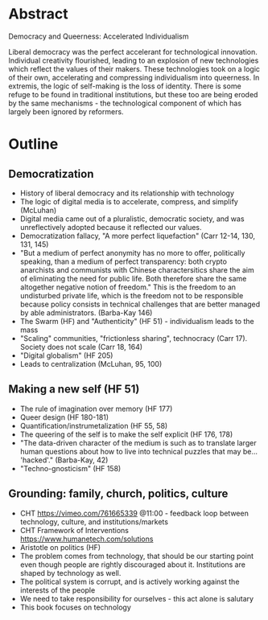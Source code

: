 # Abstract

Democracy and Queerness: Accelerated Individualism

Liberal democracy was the perfect accelerant for technological innovation. Individual creativity flourished, leading to an explosion of new technologies which reflect the values of their makers. These technologies took on a logic of their own, accelerating and compressing individualism into queerness. In extremis, the logic of self-making is the loss of identity. There is some refuge to be found in traditional institutions, but these too are being eroded by the same mechanisms - the technological component of which has largely been ignored by reformers.

# Outline

## Democratization

- History of liberal democracy and its relationship with technology
- The logic of digital media is to accelerate, compress, and simplify (McLuhan)
- Digital media came out of a pluralistic, democratic society, and was unreflectively adopted because it reflected our values.
- Democratization fallacy, "A more perfect liquefaction" (Carr 12-14, 130, 131, 145)
- "But a medium of perfect anonymity has no more to offer, politically speaking, than a medium of perfect transparency: both crypto anarchists and communists with Chinese charactersitics share the aim of eliminating the need for public life. Both therefore share the same altogether negative notion of freedom." This is the freedom to an undisturbed private life, which is the freedom not to be responsible because policy consists in technical challenges that are better managed by able administrators. (Barba-Kay 146)
- The Swarm (HF) and "Authenticity" (HF 51) - individualism leads to the mass
- "Scaling" communities, "frictionless sharing", technocracy (Carr 17). Society does not scale (Carr 18, 164)
- "Digital globalism" (HF 205)
- Leads to centralization (McLuhan, 95, 100)

## Making a new self (HF 51)

- The rule of imagination over memory (HF 177)
- Queer design (HF 180-181)
- Quantification/instrumetalization (HF 55, 58)
- The queering of the self is to make the self explicit (HF 176, 178)
- "The data-driven character of the medium is such as to translate larger human questions about how to live into technical puzzles that may be... 'hacked'." (Barba-Kay, 42)
- "Techno-gnosticism" (HF 158)

## Grounding: family, church, politics, culture

- CHT https://vimeo.com/761665339 @11:00 - feedback loop between technology, culture, and institutions/markets
- CHT Framework of Interventions https://www.humanetech.com/solutions
- Aristotle on politics (HF)
- The problem comes from technology, that should be our starting point even though people are rightly discouraged about it. Institutions are shaped by technology as well.
- The political system is corrupt, and is actively working against the interests of the people
- We need to take responsibility for ourselves - this act alone is salutary
- This book focuses on technology

